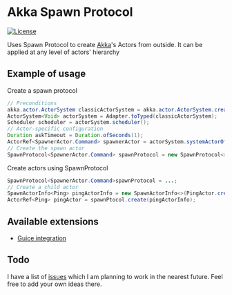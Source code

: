 # Akka Spawn Protocol

[![License](https://img.shields.io/badge/license-MIT-blue.svg)](http://www.opensource.org/licenses/MIT)

Uses Spawn Protocol to create [Akka](https://akka.io/)'s Actors from outside. It can be applied at any level of actors' hierarchy

## Example of usage

Create a spawn protocol

```java
// Preconditions
akka.actor.ActorSystem classicActorSystem = akka.actor.ActorSystem.create();
ActorSystem<Void> actorSystem = Adapter.toTyped(classicActorSystem);
Scheduler scheduler = actorSystem.scheduler();
// Actor-specific configuration
Duration askTimeout = Duration.ofSeconds(1);
ActorRef<SpawnerActor.Command> spawnerActor = actorSystem.systemActorOf(SpawnerActor.create(),"rootActor",Props.empty());
// Create the spawn actor
SpawnProtocol<SpawnerActor.Command> spawnProtocol = new SpawnProtocol<>(scheduler,askTimeout,spawnerActor,SpawnActorCommandWrapper::new);
```

Create actors using SpawnProtocol

```java
SpawnProtocol<SpawnerActor.Command>spawnProtocol = ...;
// Create a child actor
SpawnActorInfo<Ping> pingActorInfo = new SpawnActorInfo<>(PingActor.create(),ActorCreationStrategy.unique("pinger"));
ActorRef<Ping> pingActor = spawnPtocol.create(pingActorInfo);
```

## Available extensions

* [Guice integration](extensions/guice/README.md)

## Todo

I have a list of [issues](https://github.com/dmmax/akka-spawn-protocol/issues) which I am planning to work in the nearest future. Feel free
to add your own ideas there.
